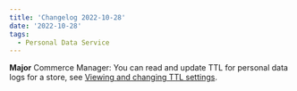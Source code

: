 ```yaml
---
title: 'Changelog 2022-10-28'
date: '2022-10-28'
tags:
  - Personal Data Service
---
```

**Major** Commerce Manager: You can read and update TTL for personal data logs for a store, see [Viewing and changing TTL settings](/docs/commerce-cloud/personal-data/personal-data-cm#viewing-and-changing-ttl-settings).
